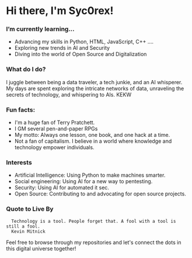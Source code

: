 # Hi there, I'm Syc0rex!

###  I’m currently learning...
- Advancing my skills in Python, HTML, JavaScript, C++ ....
- Exploring new trends in AI and Security
- Diving into the world of Open Source and Digitalization

###  What do I do?
I juggle between being a data traveler, a tech junkie, and an AI whisperer. My days are spent exploring the intricate networks of data, unraveling the secrets of technology, and whispering to AIs. KEKW

###  Fun facts:
- I'm a huge fan of Terry Pratchett.
- I GM several pen-and-paper RPGs
- My motto: Always one lesson, one book, and one hack at a time.
- Not a fan of capitalism. I believe in a world where knowledge and technology empower individuals.

###  Interests
- Artificial Intelligence: Using Python to make machines smarter.
- Social engineering: Using AI for a new way to pentesting.
- Security: Using AI for automated it sec.
- Open Source: Contributing to and advocating for open source projects.

###  Quote to Live By
      
      Technology is a tool. People forget that. A fool with a tool is still a fool.
      Kevin Mitnick

Feel free to browse through my repositories and let's connect the dots in this digital universe together!

